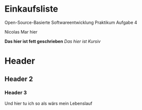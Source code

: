 # Einkaufsliste
Open-Source-Basierte Softwareentwicklung Praktikum Aufgabe 4

Nicolas Mar hier

**Das hier ist fett geschrieben**
*Das hier ist Kursiv*

# Header
## Header 2
### Header 3

Und hier tu ich so als wärs mein Lebenslauf
